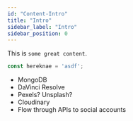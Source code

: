 ```yaml
---
id: "Content-Intro"
title: "Intro"
sidebar_label: "Intro"
sidebar_position: 0
---
```


This is `some great content`.



```js
const hereknae = 'asdf';
```

* MongoDB
* DaVinci Resolve
* Pexels? Unsplash?
* Cloudinary
* Flow through APIs to social accounts
